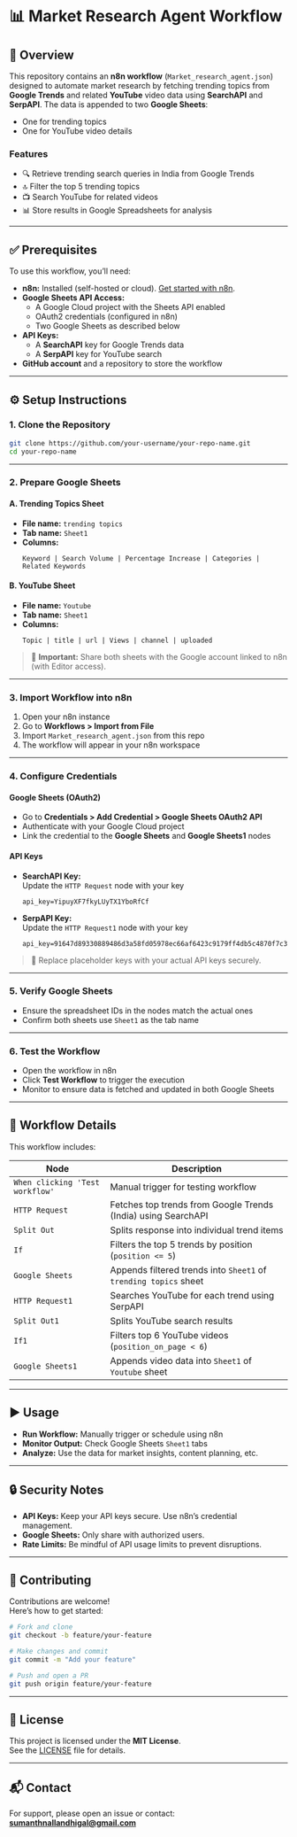 # 📊 Market Research Agent Workflow

## 🧾 Overview

This repository contains an **n8n workflow** (`Market_research_agent.json`) designed to automate market research by fetching trending topics from **Google Trends** and related **YouTube** video data using **SearchAPI** and **SerpAPI**. The data is appended to two **Google Sheets**:

- One for trending topics  
- One for YouTube video details

### Features

- 🔍 Retrieve trending search queries in India from Google Trends  
- 🔝 Filter the top 5 trending topics  
- 📺 Search YouTube for related videos  
- 📊 Store results in Google Spreadsheets for analysis  

---

## ✅ Prerequisites

To use this workflow, you’ll need:

- **n8n:** Installed (self-hosted or cloud). [Get started with n8n](https://n8n.io/).
- **Google Sheets API Access:**
  - A Google Cloud project with the Sheets API enabled  
  - OAuth2 credentials (configured in n8n)  
  - Two Google Sheets as described below  
- **API Keys:**
  - A **SearchAPI** key for Google Trends data  
  - A **SerpAPI** key for YouTube search  
- **GitHub account** and a repository to store the workflow  

---

## ⚙️ Setup Instructions

### 1. Clone the Repository

```bash
git clone https://github.com/your-username/your-repo-name.git  
cd your-repo-name
```

---

### 2. Prepare Google Sheets

#### A. Trending Topics Sheet

- **File name:** `trending topics`  
- **Tab name:** `Sheet1`  
- **Columns:**  
  ```
  Keyword | Search Volume | Percentage Increase | Categories | Related Keywords
  ```

#### B. YouTube Sheet

- **File name:** `Youtube`  
- **Tab name:** `Sheet1`  
- **Columns:**  
  ```
  Topic | title | url | Views | channel | uploaded
  ```

> 📌 **Important:** Share both sheets with the Google account linked to n8n (with Editor access).

---

### 3. Import Workflow into n8n

1. Open your n8n instance  
2. Go to **Workflows > Import from File**  
3. Import `Market_research_agent.json` from this repo  
4. The workflow will appear in your n8n workspace  

---

### 4. Configure Credentials

#### Google Sheets (OAuth2)

- Go to **Credentials > Add Credential > Google Sheets OAuth2 API**  
- Authenticate with your Google Cloud project  
- Link the credential to the **Google Sheets** and **Google Sheets1** nodes  

#### API Keys

- **SearchAPI Key:**  
  Update the `HTTP Request` node with your key  
  ```
  api_key=YipuyXF7fkyLUyTX1YboRfCf
  ```
- **SerpAPI Key:**  
  Update the `HTTP Request1` node with your key  
  ```
  api_key=91647d89330889486d3a58fd05978ec66af6423c9179ff4db5c4870f7c37725a
  ```

> 🔐 Replace placeholder keys with your actual API keys securely.

---

### 5. Verify Google Sheets

- Ensure the spreadsheet IDs in the nodes match the actual ones  
- Confirm both sheets use `Sheet1` as the tab name  

---

### 6. Test the Workflow

- Open the workflow in n8n  
- Click **Test Workflow** to trigger the execution  
- Monitor to ensure data is fetched and updated in both Google Sheets  

---

## 🧠 Workflow Details

This workflow includes:

| Node                | Description                                                                 |
|---------------------|-----------------------------------------------------------------------------|
| `When clicking 'Test workflow'` | Manual trigger for testing workflow                             |
| `HTTP Request`      | Fetches top trends from Google Trends (India) using SearchAPI               |
| `Split Out`         | Splits response into individual trend items                                 |
| `If`                | Filters the top 5 trends by position (`position <= 5`)                      |
| `Google Sheets`     | Appends filtered trends into `Sheet1` of `trending topics` sheet            |
| `HTTP Request1`     | Searches YouTube for each trend using SerpAPI                               |
| `Split Out1`        | Splits YouTube search results                                               |
| `If1`               | Filters top 6 YouTube videos (`position_on_page < 6`)                       |
| `Google Sheets1`    | Appends video data into `Sheet1` of `Youtube` sheet                         |

---

## ▶️ Usage

- **Run Workflow:** Manually trigger or schedule using n8n  
- **Monitor Output:** Check Google Sheets `Sheet1` tabs  
- **Analyze:** Use the data for market insights, content planning, etc.  

---

## 🔒 Security Notes

- **API Keys:** Keep your API keys secure. Use n8n’s credential management.  
- **Google Sheets:** Only share with authorized users.  
- **Rate Limits:** Be mindful of API usage limits to prevent disruptions.  

---

## 🤝 Contributing

Contributions are welcome!  
Here’s how to get started:

```bash
# Fork and clone
git checkout -b feature/your-feature

# Make changes and commit
git commit -m "Add your feature"

# Push and open a PR
git push origin feature/your-feature
```

---

## 📄 License

This project is licensed under the **MIT License**.  
See the [LICENSE](LICENSE) file for details.

---

## 📬 Contact

For support, please open an issue or contact:  
**sumanthnallandhigal@gmail.com**
